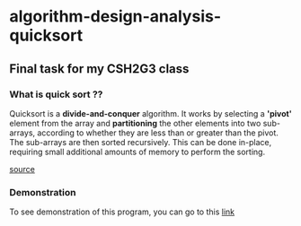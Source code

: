 # algorithm-design-analysis-quicksort

## Final task for my CSH2G3 class

### What is quick sort ??

Quicksort is a **divide-and-conquer** algorithm. It works by selecting a **'pivot'** element from the array and **partitioning** the other elements into two sub-arrays, according to whether they are less than or greater than the pivot. The sub-arrays are then sorted recursively. This can be done in-place, requiring small additional amounts of memory to perform the sorting.

[source](https://en.wikipedia.org/wiki/Quicksort)

### Demonstration

To see demonstration of this program, you can go to this [link](http://daa.ganjarggt.me)